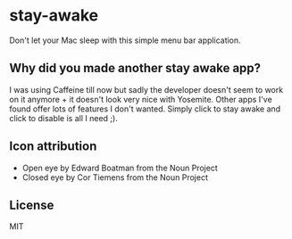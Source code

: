 # stay-awake

Don't let your Mac sleep with this simple menu bar application.

## Why did you made another stay awake app?

I was using Caffeine till now but sadly the developer doesn't seem to work on it anymore + it doesn't look very nice with Yosemite. Other apps I've found offer lots of features I don't wanted. Simply click to stay awake and click to disable is all I need ;).

## Icon attribution

* Open eye by Edward Boatman from the Noun Project
* Closed eye by Cor Tiemens from the Noun Project

## License

MIT
